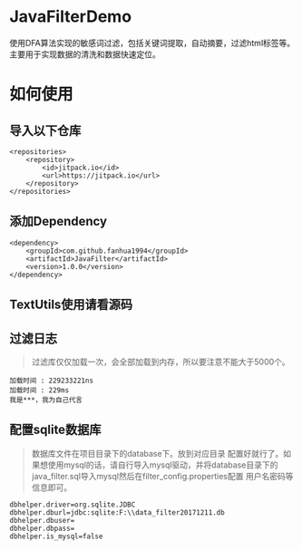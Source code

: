 # JavaFilterDemo
使用DFA算法实现的敏感词过滤，包括关键词提取，自动摘要，过滤html标签等。主要用于实现数据的清洗和数据快速定位。

# 如何使用
## 导入以下仓库
```
<repositories>
	<repository>
	    <id>jitpack.io</id>
	    <url>https://jitpack.io</url>
	</repository>
</repositories>
```
## 添加Dependency
```
<dependency>
    <groupId>com.github.fanhua1994</groupId>
    <artifactId>JavaFilter</artifactId>
    <version>1.0.0</version>
</dependency>
```
## TextUtils使用请看源码

## 过滤日志
> 过滤库仅仅加载一次，会全部加载到内存，所以要注意不能大于5000个。
```
加载时间 : 229233221ns
加载时间 : 229ms
我是***，我为自己代言
```

## 配置sqlite数据库
> 数据库文件在项目目录下的database下。放到对应目录  配置好就行了。如果想使用mysql的话，请自行导入mysql驱动，并将database目录下的java_filter.sql导入mysql然后在filter_config.properties配置 用户名密码等信息即可。
```
dbhelper.driver=org.sqlite.JDBC
dbhelper.dburl=jdbc:sqlite:F:\\data_filter20171211.db
dbhelper.dbuser=
dbhelper.dbpass=
dbhelper.is_mysql=false
```



